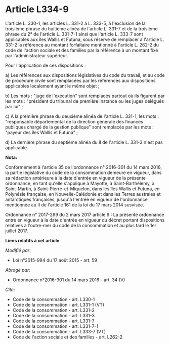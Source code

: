 # Article L334-9

L'article L. 330-1, les articles L. 331-2 à L. 333-5, à l'exclusion de la troisième phrase du huitième alinéa de l'article L.
331-7 et de la troisième phrase du 2° de l'article L. 331-7-1 ainsi que l'article L. 333-7 sont applicables aux îles Wallis
et Futuna, sous réserve de remplacer à l'article L. 331-2 la référence au montant forfaitaire mentionné à l'article L. 262-2
du code de l'action sociale et des familles par la référence à un montant fixé par l'administrateur supérieur. 

Pour l'application de ces dispositions : 

a) Les références aux dispositions législatives du code du travail, et au code de procédure civile sont remplacées par les
références aux dispositions applicables localement ayant le même objet ; 

b) Les mots : "juge de l'exécution" sont remplacés partout où ils figurent par les mots : "président du tribunal de première
instance ou les juges délégués par lui" ; 

c) A la première phrase du deuxième alinéa de l'article L. 331-1, les mots : "responsable départemental de la direction
générale des finances publiques chargé de la gestion publique" sont remplacés par les mots : "payeur des îles Wallis et
Futuna" ; 

d) La dernière phrase du septième alinéa du II de l'article L. 331-3 n'est pas applicable.

**Nota:**

Conformément à l'article 35 de l'ordonnance n° 2016-301 du 14 mars 2016, la partie législative du code de la consommation
demeure en vigueur, dans sa rédaction antérieure à la date d'entrée en vigueur de la présente ordonnance, en tant qu'elle
s'applique à Mayotte, à Saint-Barthélemy, à Saint-Martin, à Saint-Pierre-et-Miquelon, dans les îles Wallis et Futuna, en
Polynésie française, en Nouvelle-Calédonie et dans les Terres australes et antarctiques françaises, jusqu'à l'entrée en
vigueur de l'ordonnance mentionnée au II de l'article 161 de la loi du 17 mars 2014 susvisée.

Ordonnance n° 2017-269 du 2 mars 2017 article 9 : La présente ordonnance entre en vigueur à la date d'entrée en vigueur du
décret portant dispositions relatives à l'outre-mer du code de la consommation et au plus tard le 1er juillet 2017.

**Liens relatifs à cet article**

_Modifié par_:

  - Loi n°2015-994 du 17 août 2015 - art. 59

_Abrogé par_:

  - Ordonnance n°2016-301 du 14 mars 2016 - art. 34 (V)

_Cite_:

  - Code de la consommation - art. L330-1
  - Code de la consommation - art. L331-1 (VT)
  - Code de la consommation - art. L331-2
  - Code de la consommation - art. L331-3
  - Code de la consommation - art. L331-7
  - Code de la consommation - art. L331-7-1
  - Code de la consommation - art. L333-7 (VT)
  - Code de l'action sociale et des familles - art. L262-2
